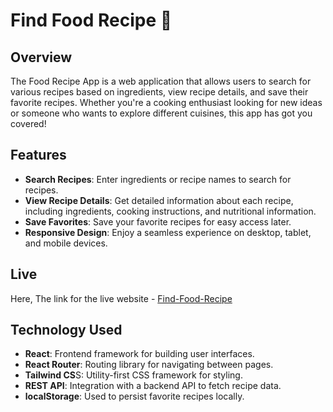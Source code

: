 
# Find Food Recipe :shallow_pan_of_food:

## Overview 

The Food Recipe App is a web application that allows users to search for various recipes based on ingredients, view recipe details, and save their favorite recipes. Whether you're a cooking enthusiast looking for new ideas or someone who wants to explore different cuisines, this app has got you covered!

## Features

* **Search Recipes**: Enter ingredients or recipe names to search for recipes.
* **View Recipe Details**: Get detailed information about each recipe, including ingredients, cooking instructions, and nutritional information.
* **Save Favorites**: Save your favorite recipes for easy access later.
* **Responsive Design**: Enjoy a seamless experience on desktop, tablet, and mobile devices.

## Live

Here, The link for the live website - [Find-Food-Recipe](https://find-food-recipes.netlify.app)

## Technology Used
* **React**: Frontend framework for building user interfaces.
* **React Router**: Routing library for navigating between pages.
* **Tailwind CS**S: Utility-first CSS framework for styling.
* **REST API**: Integration with a backend API to fetch recipe data.
* **localStorage**: Used to persist favorite recipes locally.
